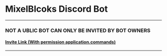 # MixelBlcoks Discord Bot

---

### NOT A UBLIC BOT CAN ONLY BE INVITED BY BOT OWNERS

#### [Invite Link (With permission application.commands)](https://discord.com/api/oauth2/authorize?client_id=936610429772365925&permissions=8&scope=bot%20applications.commands)

---

